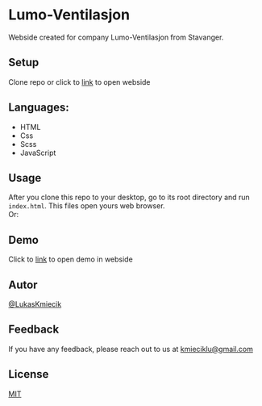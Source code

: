 # Lumo-Ventilasjon
Webside created for company Lumo-Ventilasjon from Stavanger.

## Setup
Clone repo or click to [link](https://lukaskmiecik.github.io/Lascaux/) to open webside

## Languages:
+ HTML
+ Css
+ Scss
+ JavaScript

## Usage 
After you clone this repo to your desktop, go to its root directory and run `index.html`.
This files open yours web browser.<br>
Or:

## Demo
Click to [link](https://lukaskmiecik.github.io/Lascaux/) to open demo in webside

## Autor
[@LukasKmiecik](https://github.com/LukasKmiecik)

## Feedback

If you have any feedback, please reach out to us at kmieciklu@gmail.com

## License

[MIT](https://choosealicense.com/licenses/mit/)
